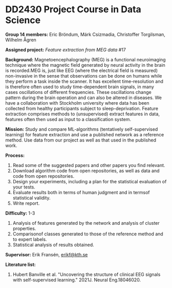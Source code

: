 # DD2430 Project Course in Data Science
**Group 14 members:** Eric Bröndum, Márk Csizmadia, Christoffer Torgilsman, Wilhelm Ågren


**Assigned project:** *Feature extraction from MEG data* #17


**Background:** Magnetoencephalography (MEG) is a functional neuroimaging technique where the magnetic field generated by neural activity in the brain is recorded.MEG is, just like EEG (where the electrical field is measured) non-invasive in the sense that observations can be done on humans while they perform a task inside the scanner. It has excellent time-resolution and is therefore often used to study time-dependent brain signals, in many cases oscillations of different frequencies. These oscillations change pattern during the brain operation and can also be altered in diseases. We have a collaboration with Stockholm university where data has been collected from healthy participants subject to sleep-deprivation. Feature extraction comprises methods to (unsupervised) extract features in data, features often then used as input to a classification system.

**Mission:** Study and compare ML-algorithms (tentatively self-supervised learning) for feature extraction and use a published network as a reference method. Use data from our project as well as that used in the published work.

**Process:**<br>
1. Read some of the suggested papers and other papers you find relevant.
2. Download algorithm code from open repositories, as well as data and code from open repositories.
3. Design your experiments, including a plan for the statistical evaluation of your tests.
4. Evaluate results both in terms of human judgment and in termsof statistical validity.
5. Write report.

**Difficulty:** 1-3<br>
1. Analysis of features generated by the network and analysis of cluster properties.
2. Comparisonof classes generated to those of the reference method and to expert labels.
3. Statistical analysis of results obtained.

**Supervisor:** Erik Fransén, erikf@kth.se

**Literature list:**<br>
1. Hubert Banville et al. "Uncovering the structure of clinical EEG signals with self-supervised learning." 2021J. Neural Eng.18046020.
